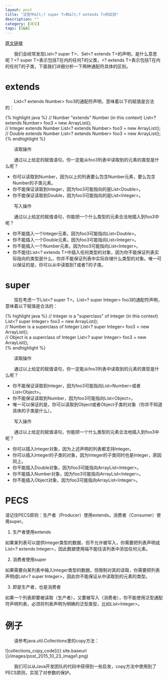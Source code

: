 ```yaml
---
layout: post
title: "泛型中&lt;? super T>和&lt;? extends T>的区别"
description: ""
category: [译文]
tags: [Q&A]
---
```

<link rel="stylesheet" href="{{ site.baseurl }}/css/pygments.css">

[原文链接](http://stackoverflow.com/questions/4343202/difference-between-super-t-and-extends-t-in-java)

　　我们会经常发现List&lt;? super T>、Set&lt;? extends T>的声明，是什么意思呢？&lt;? super T>表示包括T在内的任何T的父类，&lt;? extends T>表示包括T在内的任何T的子类，下面我们详细分析一下两种通配符具体的区别。

# extends

　　List&lt;? extends Number> foo3的通配符声明，意味着以下的赋值是合法的：

{% highlight java %}
// Number "extends" Number (in this context)
List<? extends Number> foo3 = new ArrayList<Number>();  
// Integer extends Number
List<? extends Number> foo3 = new ArrayList<Integer>(); 
// Double extends Number
List<? extends Number> foo3 = new ArrayList<Double>();  
{% endhighlight %}

<!-- more -->

　　读取操作

　　通过以上给定的赋值语句，你一定能从foo3列表中读取到的元素的类型是什么呢？

* 你可以读取到Number，因为以上的列表要么包含Number元素，要么包含Number的子类元素。
* 你不能保证读取到Integer，因为foo3可能指向的是List&lt;Double>。
* 你不能保证读取到Double，因为foo3可能指向的是List&lt;Integer>。

　　写入操作

　　通过以上给定的赋值语句，你能把一个什么类型的元素合法地插入到foo3中呢？

* 你不能插入一个Integer元素，因为foo3可能指向List&lt;Double>。
* 你不能插入一个Double元素，因为foo3可能指向List&lt;Integer>。
* 你不能插入一个Number元素，因为foo3可能指向List&lt;Integer>。
* 你不能往List&lt;? extends T>中插入任何类型的对象，因为你不能保证列表实际指向的类型是什么，你并不能保证列表中实际存储什么类型的对象。唯一可以保证的是，你可以从中读取到T或者T的子类。

# super

　　现在考虑一下List&lt;? super T>。List&lt;? super Integer> foo3的通配符声明，意味着以下赋值是合法的：

{% highlight java %}
// Integer is a "superclass" of Integer (in this context)
List<? super Integer> foo3 = new ArrayList<Integer>();  
// Number is a superclass of Integer
List<? super Integer> foo3 = new ArrayList<Number>();   
// Object is a superclass of Integer
List<? super Integer> foo3 = new ArrayList<Object>();   
{% endhighlight %}

　　读取操作

　　通过以上给定的赋值语句，你一定能从foo3列表中读取到的元素的类型是什么呢？

* 你不能保证读取到Integer，因为foo3可能指向List&lt;Number>或者List&lt;Object>。
* 你不能保证读取到Number，因为foo3可能指向List&lt;Object>。
* 唯一可以保证的是，你可以读取到Object或者Object子类的对象（你并不知道具体的子类是什么）。

　　写入操作

　　通过以上给定的赋值语句，你能把一个什么类型的元素合法地插入到foo3中呢？

* 你可以插入Integer对象，因为上述声明的列表都支持Integer。
* 你可以插入Integer的子类的对象，因为Integer的子类同时也是Integer，原因同上。
* 你不能插入Double对象，因为foo3可能指向ArrayList&lt;Integer>。
* 你不能插入Number对象，因为foo3可能指向ArrayList&lt;Integer>。
* 你不能插入Object对象，因为foo3可能指向ArrayList&lt;Integer>。

# PECS

请记住PECS原则：生产者（Producer）使用extends，消费者（Consumer）使用super。

1.	生产者使用extends

如果某列表可以提供Integer类型的数据，但不允许被写入，你需要把列表声明成List&lt;? extends Integer>，因此数据使用端不能往该列表中添加任何元素。

2.	消费者使用super

如果需要向某列表中输入Integer类型的数据，但限制对其的读取，你需要把列表声明成List&lt;? super Integer>，因此你不能保证从中读取到的元素的类型。

3.	即是生产者，也是消费者

如果一个列表即要被读取（生产者），又要被写入（消费者），你不能使用泛型通配符声明列表，必须将列表声明为明确的泛型类型，比如List&lt;Integer>。

# 例子

　　请参考java.util.Collections里的copy方法：

![collections_copy_code]({{ site.baseurl }}/images/post_2015_10_23_image1.png)

　　我们可以从Java开发团队的代码中获得到一些启发，copy方法中使用到了PECS原则，实现了对参数的保护。